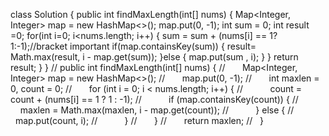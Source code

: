 class Solution {
public int findMaxLength(int[] nums) {
Map<Integer, Integer> map = new HashMap<>();
map.put(0, -1);
int sum = 0;
int result =0;
for(int i=0; i<nums.length; i++) {
sum = sum + (nums[i] == 1?1:-1);//bracket important
if(map.containsKey(sum)) {
result= Math.max(result, i - map.get(sum));
}else {
map.put(sum , i);
}
}
return result;
}
}
// public int findMaxLength(int[] nums) {
//        Map<Integer, Integer> map = new HashMap<>();
//        map.put(0, -1);
//        int maxlen = 0, count = 0;
//        for (int i = 0; i < nums.length; i++) {
//            count = count + (nums[i] == 1 ? 1 : -1);
//            if (map.containsKey(count)) {
//                maxlen = Math.max(maxlen, i - map.get(count));
//            } else {
//                map.put(count, i);
//            }
//        }
//        return maxlen;
//    }